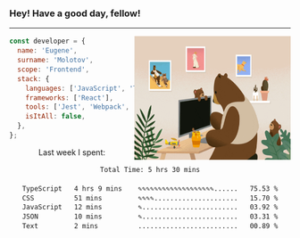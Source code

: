 ### Hey! Have a good day, fellow!
---
<img align='right' alt='GIF' vertical-align='center' src='./src/giphy.gif' width='280px' height='222px'/>

```javascript
const developer = {
  name: 'Eugene',
  surname: 'Molotov',
  scope: 'Frontend',
  stack: {
    languages: ['JavaScript', 'TypeScript'],
    frameworks: ['React'],
    tools: ['Jest', 'Webpack', 'Sass'],
    isItAll: false,
  },
};
```
<p align="center">
  Last week I spent:
</p>
<div align="center">
<!--START_SECTION:waka-->

```txt
Total Time: 5 hrs 30 mins

TypeScript   4 hrs 9 mins    ✎✎✎✎✎✎✎✎✎✎✎✎✎✎✎✎✎✎✎......   75.53 %
CSS          51 mins         ✎✎✎✎.....................   15.70 %
JavaScript   12 mins         ✎........................   03.92 %
JSON         10 mins         ✎........................   03.31 %
Text         2 mins          .........................   00.89 %
```

<!--END_SECTION:waka-->


